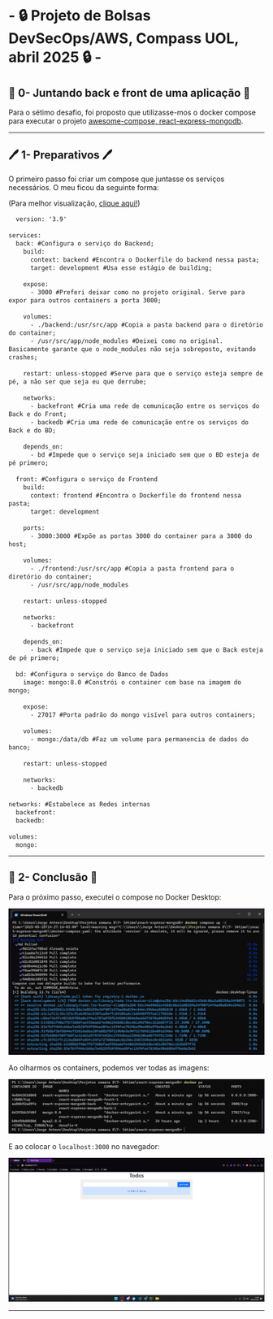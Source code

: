 # - 🔒 Projeto de Bolsas DevSecOps/AWS,  Compass UOL, abril 2025 🔒 -

## 🚧 0- Juntando back e front de uma aplicação 🚧
Para o sétimo desafio, foi proposto que utilizasse-mos o docker compose para executar o projeto [awesome-compose, react-express-mongodb](https://github.com/docker/awesome-compose/tree/master/react-express-mongodb).  

---
## 🖊️ 1- Preparativos 🖊️
O primeiro passo foi criar um compose que juntasse os serviços necessários. O meu ficou da seguinte forma:  

(Para melhor visualização, [clique aqui!](https://github.com/JorgeAntero/Compass-Uol-Desafio-2-Docker/blob/main/Desafios/Arquivos%20utilizados/docker-compose-Des7.yaml))  

      version: '3.9'
    
    services:
      back: #Configura o serviço do Backend;
        build:
          context: backend #Encontra o Dockerfile do backend nessa pasta;
          target: development #Usa esse estágio de building;
    
        expose:
          - 3000 #Preferi deixar como no projeto original. Serve para expor para outros containers a porta 3000;
    
        volumes:
          - ./backend:/usr/src/app #Copia a pasta backend para o diretório do container;
          - /usr/src/app/node_modules #Deixei como no original. Basicamente garante que o node_modules não seja sobreposto, evitando crashes;
          
        restart: unless-stopped #Serve para que o serviço esteja sempre de pé, a não ser que seja eu que derrube;
    
        networks:
          - backefront #Cria uma rede de comunicação entre os serviços do Back e do Front;
          - backedb #Cria uma rede de comunicação entre os serviços do Back e do BD;
    
        depends_on:
          - bd #Impede que o serviço seja iniciado sem que o BD esteja de pé primero;
    
      front: #Configura o serviço do Frontend
        build:
          context: frontend #Encontra o Dockerfile do frontend nessa pasta;
          target: development 
    
        ports:
          - 3000:3000 #Expõe as portas 3000 do container para a 3000 do host;
    
        volumes:
          - ./frontend:/usr/src/app #Copia a pasta frontend para o diretório do container;
          - /usr/src/app/node_modules 
    
        restart: unless-stopped
    
        networks:
          - backefront
    
        depends_on:
          - back #Impede que o serviço seja iniciado sem que o Back esteja de pé primero;
    
      bd: #Configura o serviço do Banco de Dados
        image: mongo:8.0 #Constrói o container com base na imagem do mongo;
    
        expose:
          - 27017 #Porta padrão do mongo visível para outros containers;
    
        volumes:
          - mongo:/data/db #Faz um volume para permanencia de dados do banco;
          
        restart: unless-stopped
    
        networks:
          - backedb
    
    networks: #Estabelece as Redes internas
      backefront:
      backedb:
    
    volumes:
      mongo:     

---
## 🍃 2- Conclusão 🍃
Para o próximo passo, executei o compose no Docker Desktop:  

![Primeiro print](/Desafios/Prints/7.1.png) 

Ao olharmos os containers, podemos ver todas as imagens:

![Segundo print](/Desafios/Prints/7.2.png)  

E ao colocar o `localhost:3000` no navegador:

![Terceiro print](/Desafios/Prints/7.3.png)

---
